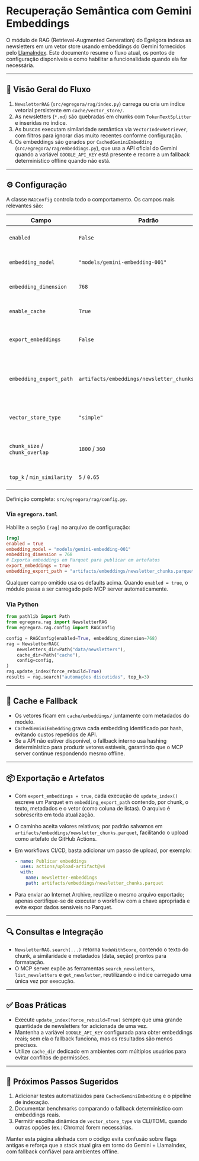 # Recuperação Semântica com Gemini Embeddings

O módulo de RAG (Retrieval-Augmented Generation) do Egrégora indexa as
newsletters em um vetor store usando embeddings do Gemini fornecidos pelo
[LlamaIndex](https://www.llamaindex.ai/). Este documento resume o fluxo atual,
os pontos de configuração disponíveis e como habilitar a funcionalidade quando
ela for necessária.

---

## 🧠 Visão Geral do Fluxo

1. `NewsletterRAG` (`src/egregora/rag/index.py`) carrega ou cria um índice
   vetorial persistente em `cache/vector_store/`.
2. As newsletters (`*.md`) são quebradas em chunks com `TokenTextSplitter` e
   inseridas no índice.
3. As buscas executam similaridade semântica via `VectorIndexRetriever`, com
   filtros para ignorar dias muito recentes conforme configuração.
4. Os embeddings são gerados por `CachedGeminiEmbedding`
   (`src/egregora/rag/embeddings.py`), que usa a API oficial do Gemini quando a
   variável `GOOGLE_API_KEY` está presente e recorre a um fallback determinístico
   offline quando não está.

---

## ⚙️ Configuração

A classe `RAGConfig` controla todo o comportamento. Os campos mais relevantes
são:

| Campo                   | Padrão                    | Descrição |
|-------------------------|---------------------------|-----------|
| `enabled`               | `False`                   | Ativa o uso do RAG no pipeline ou MCP server. |
| `embedding_model`       | `"models/gemini-embedding-001"` | Modelo usado para gerar embeddings. |
| `embedding_dimension`   | `768`                     | Dimensão dos vetores retornados. |
| `enable_cache`          | `True`                    | Persiste vetores em `cache/embeddings/`. |
| `export_embeddings`     | `False`                   | Gera um arquivo Parquet com todos os chunks indexados. |
| `embedding_export_path` | `artifacts/embeddings/newsletter_chunks.parquet` | Caminho padrão do Parquet exportado (respeita caminhos relativos). |
| `vector_store_type`     | `"simple"`               | Usa `SimpleVectorStore` (in-memory + persistência local). |
| `chunk_size` / `chunk_overlap` | `1800` / `360`     | Tamanho e overlap dos trechos gerados pelo splitter. |
| `top_k` / `min_similarity`     | `5` / `0.65`        | Ajustes padrão para consultas semânticas. |

Definição completa: `src/egregora/rag/config.py`.

### Via `egregora.toml`

Habilite a seção `[rag]` no arquivo de configuração:

```toml
[rag]
enabled = true
embedding_model = "models/gemini-embedding-001"
embedding_dimension = 768
# Exporta embeddings em Parquet para publicar em artefatos
export_embeddings = true
embedding_export_path = "artifacts/embeddings/newsletter_chunks.parquet"
```

Qualquer campo omitido usa os defaults acima. Quando `enabled = true`, o módulo
passa a ser carregado pelo MCP server automaticamente.

### Via Python

```python
from pathlib import Path
from egregora.rag import NewsletterRAG
from egregora.rag.config import RAGConfig

config = RAGConfig(enabled=True, embedding_dimension=768)
rag = NewsletterRAG(
    newsletters_dir=Path("data/newsletters"),
    cache_dir=Path("cache"),
    config=config,
)
rag.update_index(force_rebuild=True)
results = rag.search("automações discutidas", top_k=3)
```

---

## 💾 Cache e Fallback

- Os vetores ficam em `cache/embeddings/` juntamente com metadados do modelo.
- `CachedGeminiEmbedding` grava cada embedding identificado por hash, evitando
  custos repetidos de API.
- Se a API não estiver disponível, o fallback interno usa hashing determinístico
  para produzir vetores estáveis, garantindo que o MCP server continue
  respondendo mesmo offline.

---

## 📦 Exportação e Artefatos

- Com `export_embeddings = true`, cada execução de `update_index()` escreve um
  Parquet em `embedding_export_path` contendo, por chunk, o texto, metadados e o
  vetor (como coluna de listas). O arquivo é sobrescrito em toda atualização.
- O caminho aceita valores relativos; por padrão salvamos em
  `artifacts/embeddings/newsletter_chunks.parquet`, facilitando o upload como
  artefato de GitHub Actions.
- Em workflows CI/CD, basta adicionar um passo de upload, por exemplo:

  ```yaml
  - name: Publicar embeddings
    uses: actions/upload-artifact@v4
    with:
      name: newsletter-embeddings
      path: artifacts/embeddings/newsletter_chunks.parquet
  ```

- Para enviar ao Internet Archive, reutilize o mesmo arquivo exportado; apenas
  certifique-se de executar o workflow com a chave apropriada e evite expor
  dados sensíveis no Parquet.

---

## 🔍 Consultas e Integração

- `NewsletterRAG.search(...)` retorna `NodeWithScore`, contendo o texto do chunk,
  a similaridade e metadados (data, seção) prontos para formatação.
- O MCP server expõe as ferramentas `search_newsletters`, `list_newsletters` e
  `get_newsletter`, reutilizando o índice carregado uma única vez por execução.
  

---

## ✅ Boas Práticas

- Execute `update_index(force_rebuild=True)` sempre que uma grande quantidade de
  newsletters for adicionada de uma vez.
- Mantenha a variável `GOOGLE_API_KEY` configurada para obter embeddings reais;
  sem ela o fallback funciona, mas os resultados são menos precisos.
- Utilize `cache_dir` dedicado em ambientes com múltiplos usuários para evitar
  conflitos de permissões.

---

## 🚀 Próximos Passos Sugeridos

1. Adicionar testes automatizados para `CachedGeminiEmbedding` e o pipeline de
   indexação.
2. Documentar benchmarks comparando o fallback determinístico com embeddings
   reais.
3. Permitir escolha dinâmica de `vector_store_type` via CLI/TOML quando outras
   opções (ex.: Chroma) forem necessárias.

Manter esta página alinhada com o código evita confusão sobre flags antigas e
reforça que a stack atual gira em torno do Gemini + LlamaIndex, com fallback
confiável para ambientes offline.
